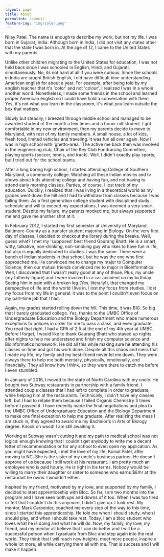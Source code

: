 ```yaml
---
layout: page
title: About
permalink: /about/
feature-img: "img/color.png"
---
```


Nilay Patel. The name is enough to describe my work, but not my life. I was born in Gujarat, India. Although born in India, I did not visit any states other that the state I was born in. At the age of 12, I came to the United States with my parents.

Unlike other children migrating to the United States for education, I was not held back since I was schooled in English, Hindi, and Gujarati, simultaneously. No, its not hard at all if you were curious. Since the schools in India are taught British English, I did have difficult time understanding American english for about a year. For example, after being told by my english teacher that it's 'color' and not 'colour', I realized I was in a whole another world. Nonetheless, I made some friends in the school and learned proper American english so I could have hold a conversation with them. Yes, it's not what you learn in the classroom, it's what you learn outside the box that matters.

Slowly but steadily, I breezed through middle school and managed to be awarded student of the month a few times and a honor roll student. I got comfortable in my new environment, then my parents decide to move to Maryland, with rest of my family members. A small house, a lot of kids, fresh food, limited vehicles and traveling. It was fun all over again. Now I was in high school with 'ghetto-area.' The active me back then was involved in the engineering club, Chair of the Key Club Fundraising Committee, playing sports (soccer, tennis, and track). Well, I didn't exactly play sports, but I tried out for the school teams.

After a long boring high school, I started attending College of Southern Maryland, a community college. Watching all these Indian movies and tv shows about kids attending college and having fun, and not having to attend early morning classes. Parties, of course. I lost track of my education. Quickly, I realized that I was living in a theoretical world as my grades went down the hill and I had to withdraw from classes because I was failing them. As a first generation college student with disciplined study schedule and will to exceed my expectations, I was deemed a very smart student. Despite my failure, my parents mocked me, but always supported me and gave me another shot at it.

In February 2012, I started my first semester at University of Maryland, Baltimore-County as a transfer student majoring in Biology. On the very first day of classes, I decided to checkout the library during the breaks. Well, guess what? I met my 'supposed' best friend Gaurang Bhatt. He is a smart, witty, talkative, non-drinking, non-smoking guy who likes to have fun in life, but also is equally dedicated to studies. I was the same. There were a bunch of Indian students in that school, but he was the one who first approached me. He convinced me to change my major to Computer Science, then our mutual friends convinced me to major in Bioinformatics. Well, I discovered that I wasn't really good at any of those. Plus, my uncle (my fatherly-figure) and I were involved in a car accident on my birthday. Seeing him in pain with a broken leg (Yes, literally!), that changed my perspective of life and the world I live in. I lost my focus from studies. I lost my focus from my life in general. It was to the point I couldn't even focus on my part-time job that I had.


Again, my grades started rolling down the hill. This time, it was BIG. So big that I barely graduated college. Yes, thanks to the UMBC Office of Undergraduate Education and the Biology Department who made numerous exceptions to policies in order for me to pass a class, and even graduate. You read that right. I had a GPA of 2.5 at the end of my 4th year at UMBC. Before I forget, I would like to thank Gaurang Bhatt who stayed up nights after nights to help me understand and finish my computer science and Bioinformatics homework. He did all this while making sure he attending his classes on time and got his work done. Despite all this chaos and mess that I made my life, my family and my best-friend never let me down. They were always there to help me both mentally, physically, emotionally, and financially. They all know how I think, so they were there to catch me before I even stumbled.

In January of 2016, I moved to the state of North Carolina with my uncle. He bought two Subway restaurants in partnership with a family friend. I attended couple classes that I had left to complete in order to graduate, while helping him at the restaurants. Technically, I didn't have any classes left, but I had to retake them because I failed Organic Chemistry 3 times before I passed it. I have recently made the final negotiations and plea to the UMBC Office of Undergraduate Education and the Biology Department to make one final exception to help me graduate. After realizing the mess I am stuck in, they agreed to award me my Bachelor's in Arts of Biology degree. Knock on wood! I am still awaiting it.

Working at Subway wasn't cutting it and my path to medical school was not logical enough knowing that I couldn't get anybody to write me a decent letter of recommendation or for any school to even open my application. As you might have expected, I met the love of my life, Komal Patel, after moving to NC. She is the sister of my uncle's business partner. He doesn't approve of us because I still work at his restaurant. I am pretty much an employee who is paid hourly. He is right in his terms. Nobody would be willing to marry their daughter or sister to someone who earns $8/hr at the restaurant he owns. I wouldn't either.

Inspired by my friend, motivated by my love, and supported by my family, I decided to start apprenticeship with Bloc. So far, I am two months into the program and I have seen both ups and downs of it too. When I was too tired or felt that I couldn't do this anymore, I didn't give up. I took rest. My mentor, Mark Carpenter, coached me every step of the way to this time, since I started this apprenticeship. He told me when I should study, when I should play, and when I should take rest. Today, I am a bloc student who loves what he is doing and what he will do. Now, my family, my love, my friend, and my mentor all believe that I can do better and I will be a successful person when I graduate from Bloc and step again into the real world. They think that I will reach new heights, meet more people, inspire a whole lot more, all while carrying them all with me. That is success and I will make it happen.
